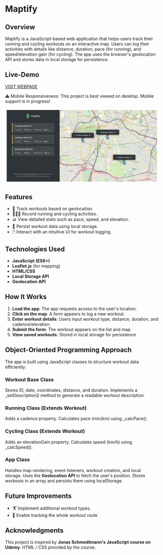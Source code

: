 # Maptify

## Overview

Maptify is a JavaScript-based web application that helps users track their running and cycling workouts on an interactive map. Users can log their activities with details like distance, duration, pace (for running), and speed/elevation gain (for cycling). The app uses the browser's geolocation API and stores data in local storage for persistence.

## Live-Demo

[VISIT WEBPAGE](https://maptify-daria-aleshina.netlify.app/)

⚠️ Mobile Responsiveness: This project is best viewed on desktop. Mobile support is in progress!

![Main Screen](maptify-screenshot.png)

## Features

- 📍 Track workouts based on geolocation.
- 🏃‍♂️🚴 Record running and cycling activities.
- 📊 View detailed stats such as pace, speed, and elevation.
- 💾 Persist workout data using local storage.
- 🖱️ Interact with an intuitive UI for workout logging.

## Technologies Used

- **JavaScript (ES6+)**
- **Leaflet.js** (for mapping)
- **HTML/CSS**
- **Local Storage API**
- **Geolocation API**

## How It Works

1. **Load the app**: The app requests access to the user's location.
2. **Click on the map**: A form appears to log a new workout.
3. **Enter workout details**: Users input workout type, distance, duration, and cadence/elevation.
4. **Submit the form**: The workout appears on the list and map.
5. **View saved workouts**: Stored in local storage for persistence.

## Object-Oriented Programming Approach

The app is built using JavaScript classes to structure workout data efficiently:

### Workout Base Class

Stores ID, date, coordinates, distance, and duration.
Implements a \_setDescription() method to generate a readable workout description.

### Running Class (Extends Workout)

Adds a cadence property.
Calculates pace (min/km) using \_calcPace().

### Cycling Class (Extends Workout)

Adds an elevationGain property.
Calculates speed (km/h) using \_calcSpeed().

### App Class

Handles map rendering, event listeners, workout creation, and local storage.
Uses the **Geolocation API** to fetch the user's position.
Stores workouts in an array and persists them using localStorage.

## Future Improvements

- 🏋️ Implement additional workout types.
- 📂 Enable tracking the whole workout route

## Acknowledgments

This project is inspired by **Jonas Schmedtmann's JavaScript course on Udemy**. HTML / CSS provided by the course.
